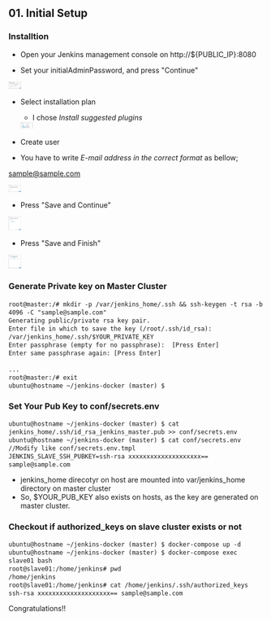 ## 01. Initial Setup


### Installtion

- Open your Jenkins management console on http://${PUBLIC_IP}:8080

- Set your initialAdminPassword, and press "Continue"

<img src="/docs/01_initialSetup/img/setInitPw.png" alt="Set your initialAdminPassword" style="max-width:5%;">

- Select installation plan
  - I chose *Install suggested plugins*

  <img src="/docs/01_initialSetup/img/installPlugin.png" alt="Select installation plan" style="max-width:5%;">


- Create user
 - You have to write *E-mail address in the correct format* as bellow;

 sample@sample.com

<img src="/docs/01_initialSetup/img/createUser.png" alt="Create user" style="max-width:5%;">

- Press "Save and Continue"

<img src="/docs/01_initialSetup/img/createUser2.png" alt="Create user" style="max-width:5%;">

- Press "Save and Finish"

<img src="/docs/01_initialSetup/img/beginInstallation.png" alt="Begin installation" style="max-width:5%;">


### Generate Private key on Master Cluster
```
root@master:/# mkdir -p /var/jenkins_home/.ssh && ssh-keygen -t rsa -b 4096 -C "sample@sample.com" 
Generating public/private rsa key pair.
Enter file in which to save the key (/root/.ssh/id_rsa): /var/jenkins_home/.ssh/$YOUR_PRIVATE_KEY
Enter passphrase (empty for no passphrase):  [Press Enter]
Enter same passphrase again: [Press Enter]

...
root@master:/# exit
ubuntu@hostname ~/jenkins-docker (master) $ 
```


### Set Your Pub Key to conf/secrets.env
```
ubuntu@hostname ~/jenkins-docker (master) $ cat jenkins_home/.ssh/id_rsa_jenkins_master.pub >> conf/secrets.env
ubuntu@hostname ~/jenkins-docker (master) $ cat conf/secrets.env      //Modify like conf/secrets.env.tmpl
JENKINS_SLAVE_SSH_PUBKEY=ssh-rsa xxxxxxxxxxxxxxxxxxxx== sample@sample.com
```
- jenkins_home direcotyr on host are mounted into var/jenkins_home directory on master cluster
- So, $YOUR_PUB_KEY also exists on hosts, as the key are generated on master cluster. 


### Checkout if authorized_keys on slave cluster exists or not
```
ubuntu@hostname ~/jenkins-docker (master) $ docker-compose up -d
ubuntu@hostname ~/jenkins-docker (master) $ docker-compose exec slave01 bash
root@slave01:/home/jenkins# pwd
/home/jenkins
root@slave01:/home/jenkins# cat /home/jenkins/.ssh/authorized_keys
ssh-rsa xxxxxxxxxxxxxxxxxxxx== sample@sample.com
```

Congratulations!!
